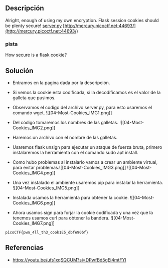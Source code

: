 
## Descripción 

Alright, enough of using my own encryption. Flask session cookies should be plenty secure! [server.py](https://mercury.picoctf.net/static/60f76192f6e1fea6f4e6e8c5fc9a6a27/server.py) [http://mercury.picoctf.net:44693/](http://mercury.picoctf.net:44693/)
### pista

How secure is a flask cookie?
## Solución

- Entramos en la pagina dada por la descripción.
- Si vemos la cookie esta codificada, si la decodificamos es el valor de la galleta que pusimos.
- Observamos el codigo del archivo server.py, para esto usaremos el comando wget.
![[04-Most-Cookies_IMG1.png]]
- Del código tomaremos los nombres de las galletas.
![[04-Most-Cookies_IMG2.png]]
- Haremos un archivo con el nombre de las galletas.
- Usaremos flask unsign para ejecutar un ataque de fuerza bruta, primero instalaremos la herramienta con el comando sudo apt install.
- Como hubo problemas al instalarlo vamos a crear un ambiente virtual, para evitar problemas.![[04-Most-Cookies_IMG3.png]]
![[04-Most-Cookies_IMG4.png]]

- Una vez instalado el ambiente usaremos pip para instalar la herramienta.
![[04-Most-Cookies_IMG5.png]]
- Instalada usamos la herramienta para obtener la cookie.
![[04-Most-Cookies_IMG6.png]]
- Ahora usamos sign para forjar la cookie codificada y una vez que la tenemos usamos curl para obtener la bandera.
![[04-Most-Cookies_IMG7.png]]



```
picoCTF{pwn_4ll_th3_cook1E5_dbfe90bf}
```

## Referencias

- https://youtu.be/ufs1xqSQCUM?si=DPwfBd5gEi4mtFYl